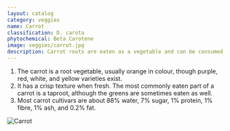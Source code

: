 ```yaml
---
layout: catalog
category: veggies
name: Carrot
classification: D. carota
phytochemical: Beta Carotene
image: veggies/carrot.jpg
description: Carrot roots are eaten as a vegetable and can be consumed fresh or cooked. Carrot juice is consumed as a beverage. The leaves of the plant can be used as feed for animals.
---
```


1. The carrot is a root vegetable, usually orange in colour, though purple, red, white, and yellow varieties exist.
2. It has a crisp texture when fresh. The most commonly eaten part of a carrot is a taproot, although the greens are sometimes eaten as well.
3. Most carrot cultivars are about 88% water, 7% sugar, 1% protein, 1% fibre, 1% ash, and 0.2% fat.

![Carrot](http://upload.wikimedia.org/wikipedia/commons/3/32/Carrots_of_many_colors.jpg)
